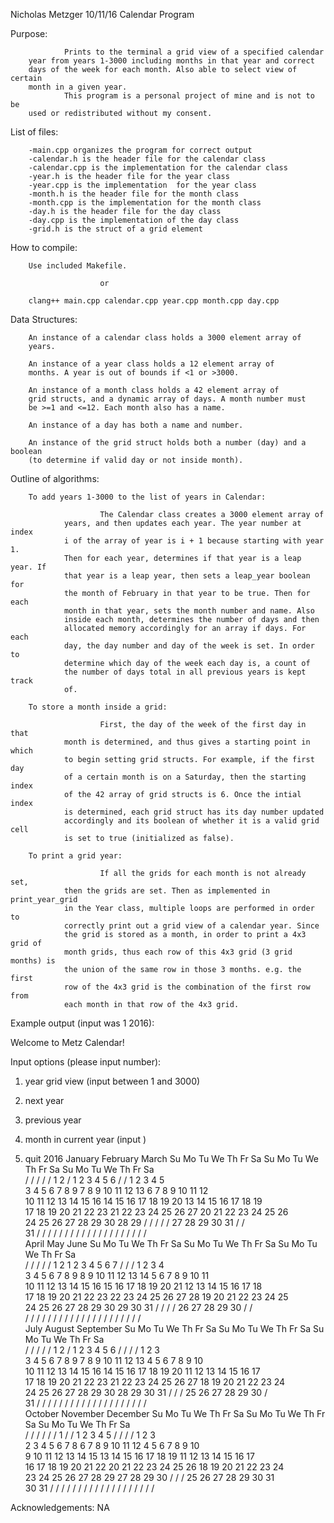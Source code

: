 Nicholas Metzger
10/11/16
Calendar Program


Purpose:

                Prints to the terminal a grid view of a specified calendar 
        year from years 1-3000 including months in that year and correct
        days of the week for each month. Also able to select view of certain
        month in a given year.
                This program is a personal project of mine and is not to be
        used or redistributed without my consent.

List of files:

        -main.cpp organizes the program for correct output
        -calendar.h is the header file for the calendar class
        -calendar.cpp is the implementation for the calendar class
        -year.h is the header file for the year class
        -year.cpp is the implementation  for the year class
        -month.h is the header file for the month class
        -month.cpp is the implementation for the month class
        -day.h is the header file for the day class
        -day.cpp is the implementation of the day class
        -grid.h is the struct of a grid element

How to compile:

        Use included Makefile.
                
                        or

        clang++ main.cpp calendar.cpp year.cpp month.cpp day.cpp

Data Structures:
        
        An instance of a calendar class holds a 3000 element array of
        years. 
        
        An instance of a year class holds a 12 element array of 
        months. A year is out of bounds if <1 or >3000.
                
        An instance of a month class holds a 42 element array of 
        grid structs, and a dynamic array of days. A month number must 
        be >=1 and <=12. Each month also has a name.
                
        An instance of a day has both a name and number.
        
        An instance of the grid struct holds both a number (day) and a boolean
        (to determine if valid day or not inside month).        


Outline of algorithms:
        
        To add years 1-3000 to the list of years in Calendar:
                
                        The Calendar class creates a 3000 element array of 
                years, and then updates each year. The year number at index
                i of the array of year is i + 1 because starting with year 1.
                Then for each year, determines if that year is a leap year. If
                that year is a leap year, then sets a leap_year boolean for 
                the month of February in that year to be true. Then for each
                month in that year, sets the month number and name. Also 
                inside each month, determines the number of days and then
                allocated memory accordingly for an array if days. For each
                day, the day number and day of the week is set. In order to
                determine which day of the week each day is, a count of 
                the number of days total in all previous years is kept track
                of.

        To store a month inside a grid: 
                
                        First, the day of the week of the first day in that
                month is determined, and thus gives a starting point in which
                to begin setting grid structs. For example, if the first day
                of a certain month is on a Saturday, then the starting index
                of the 42 array of grid structs is 6. Once the intial index
                is determined, each grid struct has its day number updated
                accordingly and its boolean of whether it is a valid grid cell
                is set to true (initialized as false). 

        To print a grid year: 
        
                        If all the grids for each month is not already set,
                then the grids are set. Then as implemented in print_year_grid
                in the Year class, multiple loops are performed in order to
                correctly print out a grid view of a calendar year. Since
                the grid is stored as a month, in order to print a 4x3 grid of
                month grids, thus each row of this 4x3 grid (3 grid months) is 
                the union of the same row in those 3 months. e.g. the first
                row of the 4x3 grid is the combination of the first row from
                each month in that row of the 4x3 grid.

Example output (input was 1 2016):

Welcome to Metz Calendar!

Input options (please input number): 

1) year grid view (input <year> between 1 and 3000)

2) next year

3) previous year

4) month in current year (input <month>)

5) quit
					2016
         January                     February                     March
Su  Mo  Tu  We  Th  Fr  Sa  Su  Mo  Tu  We  Th  Fr  Sa  Su  Mo  Tu  We  Th  Fr  Sa  
/   /   /   /   /   1   2   /   1   2   3   4   5   6   /   /   1   2   3   4   5   
3   4   5   6   7   8   9   7   8   9   10  11  12  13  6   7   8   9   10  11  12  
10  11  12  13  14  15  16  14  15  16  17  18  19  20  13  14  15  16  17  18  19  
17  18  19  20  21  22  23  21  22  23  24  25  26  27  20  21  22  23  24  25  26  
24  25  26  27  28  29  30  28  29  /   /   /   /   /   27  28  29  30  31  /   /   
31  /   /   /   /   /   /   /   /   /   /   /   /   /   /   /   /   /   /   /   /   
          April                         May                        June
Su  Mo  Tu  We  Th  Fr  Sa  Su  Mo  Tu  We  Th  Fr  Sa  Su  Mo  Tu  We  Th  Fr  Sa  
/   /   /   /   /   1   2   1   2   3   4   5   6   7   /   /   /   1   2   3   4   
3   4   5   6   7   8   9   8   9   10  11  12  13  14  5   6   7   8   9   10  11  
10  11  12  13  14  15  16  15  16  17  18  19  20  21  12  13  14  15  16  17  18  
17  18  19  20  21  22  23  22  23  24  25  26  27  28  19  20  21  22  23  24  25  
24  25  26  27  28  29  30  29  30  31  /   /   /   /   26  27  28  29  30  /   /   
/   /   /   /   /   /   /   /   /   /   /   /   /   /   /   /   /   /   /   /   /   
           July                        August                   September
Su  Mo  Tu  We  Th  Fr  Sa  Su  Mo  Tu  We  Th  Fr  Sa  Su  Mo  Tu  We  Th  Fr  Sa  
/   /   /   /   /   1   2   /   1   2   3   4   5   6   /   /   /   /   1   2   3   
3   4   5   6   7   8   9   7   8   9   10  11  12  13  4   5   6   7   8   9   10  
10  11  12  13  14  15  16  14  15  16  17  18  19  20  11  12  13  14  15  16  17  
17  18  19  20  21  22  23  21  22  23  24  25  26  27  18  19  20  21  22  23  24  
24  25  26  27  28  29  30  28  29  30  31  /   /   /   25  26  27  28  29  30  /   
31  /   /   /   /   /   /   /   /   /   /   /   /   /   /   /   /   /   /   /   /   
         October                     November                    December
Su  Mo  Tu  We  Th  Fr  Sa  Su  Mo  Tu  We  Th  Fr  Sa  Su  Mo  Tu  We  Th  Fr  Sa  
/   /   /   /   /   /   1   /   /   1   2   3   4   5   /   /   /   /   1   2   3   
2   3   4   5   6   7   8   6   7   8   9   10  11  12  4   5   6   7   8   9   10  
9   10  11  12  13  14  15  13  14  15  16  17  18  19  11  12  13  14  15  16  17  
16  17  18  19  20  21  22  20  21  22  23  24  25  26  18  19  20  21  22  23  24  
23  24  25  26  27  28  29  27  28  29  30  /   /   /   25  26  27  28  29  30  31  
30  31  /   /   /   /   /   /   /   /   /   /   /   /   /   /   /   /   /   /   /   

Acknowledgements:
        NA
	
